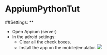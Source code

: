 # AppiumPythonTut
##Settings:
**
-   Open Appium (server)
-   In the adroid settings:
    -   Clear all the check boxes.
    -   Install the app on the mobile/emulator.
    ![](https://github.com/MahmoudIMahmoud/AppiumPythonTut/blob/master/Untitled.jpg)
